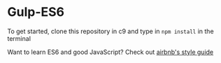 # Gulp-ES6

To get started, clone this repository in c9 and type in `npm install` in the terminal

Want to learn ES6 and good JavaScript? Check out [airbnb's style guide](https://github.com/airbnb/javascript)